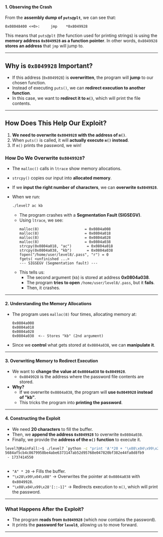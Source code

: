 
#### **1. Observing the Crash**

From the **assembly dump of `puts@plt`**, we can see that:

```
0x08048400 <+0>:     jmp    *0x8049928
```

This means that `puts@plt` (the function used for printing strings) is using the **memory address `0x8049928` as a function pointer**. In other words, `0x8049928` **stores an address** that `jmp` will jump to.

---

## **Why is `0x8049928` Important?**
- If this address (`0x8049928`) is **overwritten**, the program will **jump** to our chosen function.
- Instead of executing `puts()`, we can **redirect execution to another function**.
- In this case, we want to **redirect it to `m()`**, which will print the file contents.

---

## **How Does This Help Our Exploit?**
1. **We need to overwrite `0x8049928` with the address of `m()`**.
2. When `puts()` is called, it will **actually execute `m()` instead**.
3. If `m()` prints the password, we win!

### **How Do We Overwrite `0x8049928`?**
- The `malloc()` calls in `ltrace` show memory allocations.
- `strcpy()` copies our input into **allocated memory**.
- If we **input the right number of characters**, we can **overwrite `0x8049928`**.

- When we run:
  ```bash
  ./level7 ac kb
  ```
  - The program crashes with a **Segmentation Fault (SIGSEGV)**.
  - Using `ltrace`, we see:
    ```
    malloc(8)                     = 0x0804a008
    malloc(8)                     = 0x0804a018
    malloc(8)                     = 0x0804a028
    malloc(8)                     = 0x0804a038
    strcpy(0x0804a018, "ac")       = 0x0804a018
    strcpy(0x0804a038, "kb")       = 0x0804a038
    fopen("/home/user/level8/.pass", "r") = 0
    fgets( <unfinished ...>
    --- SIGSEGV (Segmentation fault) ---
    ```
  - This tells us:
    - The second argument (`kb`) is stored at address **0x0804a038**.
    - The program **tries to open** `/home/user/level8/.pass`, but it **fails**.
    - Then, it crashes.

---

#### **2. Understanding the Memory Allocations**
- The program uses `malloc(8)` four times, allocating memory at:
  ```
  0x0804a008
  0x0804a018
  0x0804a028
  0x0804a038  <-- Stores "kb" (2nd argument)
  ```
- Since we **control** what gets stored at `0x0804a038`, we can **manipulate it**.

---

#### **3. Overwriting Memory to Redirect Execution**
- We want to **change the value at `0x0804a038` to `0x8049928`**.
  - `0x8049928` is the address where the password file contents are stored.
- **Why?**
  - If we overwrite `0x0804a038`, the program will **use `0x8049928` instead of "kb"**.
  - This tricks the program into **printing the password**.

---

#### **4. Constructing the Exploit**
- We need **20 characters** to fill the buffer.
- Then, we **append the address `0x8049928`** to overwrite `0x0804a038`.
- Finally, we provide the **address of the `m()` function** to execute it.

```bash
level7@RainFall:~$ ./level7 `python -c "print 'A'*20 + '\x08\x04\x99\x28'[::-1]"` `python -c "print '\x08\x04\x84\xf4'[::-1]"`
5684af5cb4c8679958be4abe6373147ab52d95768e047820bf382e44fa8d8fb9
 - 1737414550
 
 ```
- `"A" * 20` → Fills the buffer.
- `"\x28\x99\x04\x08"` → Overwrites the pointer at `0x0804a038` with `0x8049928`.
- `"\x08\x04\x99\x28'[::-1]"` → Redirects execution to `m()`, which will print the password.

---

### **What Happens After the Exploit?**
- The program **reads from `0x8049928`** (which now contains the password).
- It prints the **password for `level8`**, allowing us to move forward.

---
